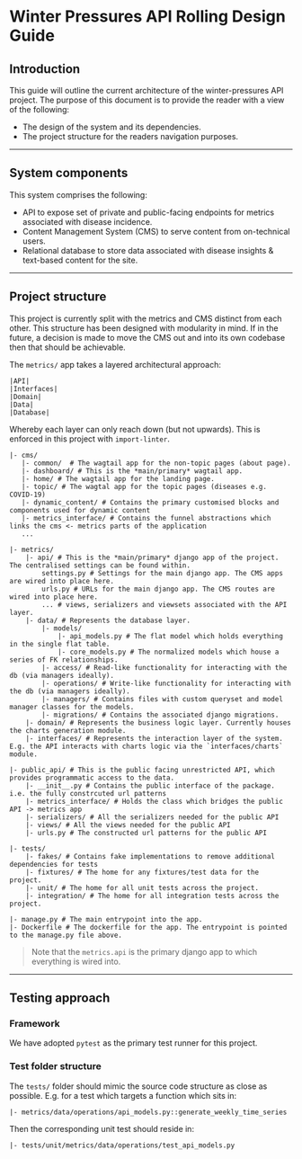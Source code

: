 # Winter Pressures API Rolling Design Guide

## Introduction

This guide will outline the current architecture of the winter-pressures API project.
The purpose of this document is to provide the reader with a view of the following:

- The design of the system and its dependencies.
- The project structure for the readers navigation purposes.

---

## System components

This system comprises the following:
- API to expose set of private and public-facing endpoints for metrics associated with disease incidence.
- Content Management System (CMS) to serve content from on-technical users.
- Relational database to store data associated with disease insights & text-based content for the site.

---

## Project structure

This project is currently split with the metrics and CMS distinct from each other.
This structure has been designed with modularity in mind. 
If in the future, a decision is made to move the CMS out and into its own codebase then that should be achievable.

The `metrics/` app takes a layered architectural approach:

```
|API|
|Interfaces|
|Domain|
|Data|
|Database|
```

Whereby each layer can only reach down (but not upwards).
This is enforced in this project with `import-linter`.

```
|- cms/
   |- common/  # The wagtail app for the non-topic pages (about page).
   |- dashboard/ # This is the *main/primary* wagtail app.
   |- home/ # The wagtail app for the landing page.
   |- topic/ # The wagtal app for the topic pages (diseases e.g. COVID-19)
   |- dynamic_content/ # Contains the primary customised blocks and components used for dynamic content 
   |- metrics_interface/ # Contains the funnel abstractions which links the cms <- metrics parts of the application
   ...

|- metrics/
    |- api/ # This is the *main/primary* django app of the project. The centralised settings can be found within.
        settings.py # Settings for the main django app. The CMS apps are wired into place here.
        urls.py # URLs for the main django app. The CMS routes are wired into place here.
        ... # views, serializers and viewsets associated with the API layer.
    |- data/ # Represents the database layer.
        |- models/
            |- api_models.py # The flat model which holds everything in the single flat table.
            |- core_models.py # The normalized models which house a series of FK relationships.
        |- access/ # Read-like functionality for interacting with the db (via managers ideally).
        |- operations/ # Write-like functionality for interacting with the db (via managers ideally).
        |- managers/ # Contains files with custom queryset and model manager classes for the models.
        |- migrations/ # Contains the associated django migrations.
    |- domain/ # Represents the business logic layer. Currently houses the charts generation module.
    |- interfaces/ # Represents the interaction layer of the system. E.g. the API interacts with charts logic via the `interfaces/charts` module.
    
|- public_api/ # This is the public facing unrestricted API, which provides programmatic access to the data.
    |- __init__.py # Contains the public interface of the package. i.e. the fully constrcuted url patterns
    |- metrics_interface/ # Holds the class which bridges the public API -> metrics app
    |- serializers/ # All the serializers needed for the public API
    |- views/ # All the views needed for the public API
    |- urls.py # The constructed url patterns for the public API
    
|- tests/
    |- fakes/ # Contains fake implementations to remove additional dependencies for tests
    |- fixtures/ # The home for any fixtures/test data for the project.
    |- unit/ # The home for all unit tests across the project.
    |- integration/ # The home for all integration tests across the project.
    
|- manage.py # The main entrypoint into the app.
|- Dockerfile # The dockerfile for the app. The entrypoint is pointed to the manage.py file above.
```

>Note that the `metrics.api` is the primary django app to which everything is wired into.

---

## Testing approach

### Framework
We have adopted `pytest` as the primary test runner for this project.

### Test folder structure

The `tests/` folder should mimic the source code structure as close as possible.
E.g. for a test which targets a function which sits in:
```
|- metrics/data/operations/api_models.py::generate_weekly_time_series
```
Then the corresponding unit test should reside in:
```
|- tests/unit/metrics/data/operations/test_api_models.py
```
